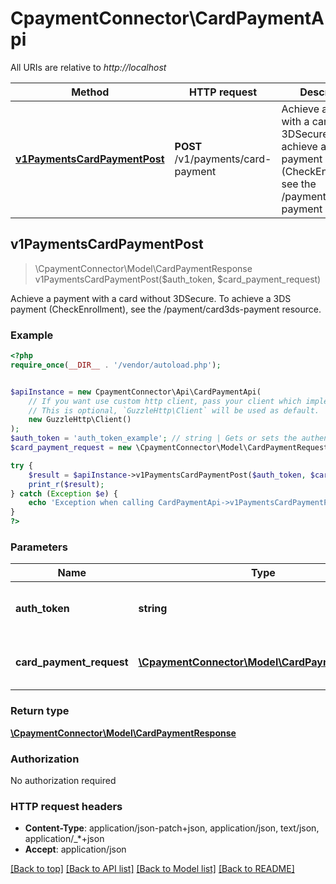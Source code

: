 # CpaymentConnector\CardPaymentApi

All URIs are relative to *http://localhost*

Method | HTTP request | Description
------------- | ------------- | -------------
[**v1PaymentsCardPaymentPost**](CardPaymentApi.md#v1PaymentsCardPaymentPost) | **POST** /v1/payments/card-payment | Achieve a payment with a card without 3DSecure.  To achieve a 3DS payment (CheckEnrollment), see the /payment/card3ds-payment resource.



## v1PaymentsCardPaymentPost

> \CpaymentConnector\Model\CardPaymentResponse v1PaymentsCardPaymentPost($auth_token, $card_payment_request)

Achieve a payment with a card without 3DSecure.  To achieve a 3DS payment (CheckEnrollment), see the /payment/card3ds-payment resource.

### Example

```php
<?php
require_once(__DIR__ . '/vendor/autoload.php');


$apiInstance = new CpaymentConnector\Api\CardPaymentApi(
    // If you want use custom http client, pass your client which implements `GuzzleHttp\ClientInterface`.
    // This is optional, `GuzzleHttp\Client` will be used as default.
    new GuzzleHttp\Client()
);
$auth_token = 'auth_token_example'; // string | Gets or sets the authentication token.
$card_payment_request = new \CpaymentConnector\Model\CardPaymentRequest(); // \CpaymentConnector\Model\CardPaymentRequest | All data needed to make card payment

try {
    $result = $apiInstance->v1PaymentsCardPaymentPost($auth_token, $card_payment_request);
    print_r($result);
} catch (Exception $e) {
    echo 'Exception when calling CardPaymentApi->v1PaymentsCardPaymentPost: ', $e->getMessage(), PHP_EOL;
}
?>
```

### Parameters


Name | Type | Description  | Notes
------------- | ------------- | ------------- | -------------
 **auth_token** | **string**| Gets or sets the authentication token. |
 **card_payment_request** | [**\CpaymentConnector\Model\CardPaymentRequest**](../Model/CardPaymentRequest.md)| All data needed to make card payment | [optional]

### Return type

[**\CpaymentConnector\Model\CardPaymentResponse**](../Model/CardPaymentResponse.md)

### Authorization

No authorization required

### HTTP request headers

- **Content-Type**: application/json-patch+json, application/json, text/json, application/_*+json
- **Accept**: application/json

[[Back to top]](#) [[Back to API list]](../../README.md#documentation-for-api-endpoints)
[[Back to Model list]](../../README.md#documentation-for-models)
[[Back to README]](../../README.md)

